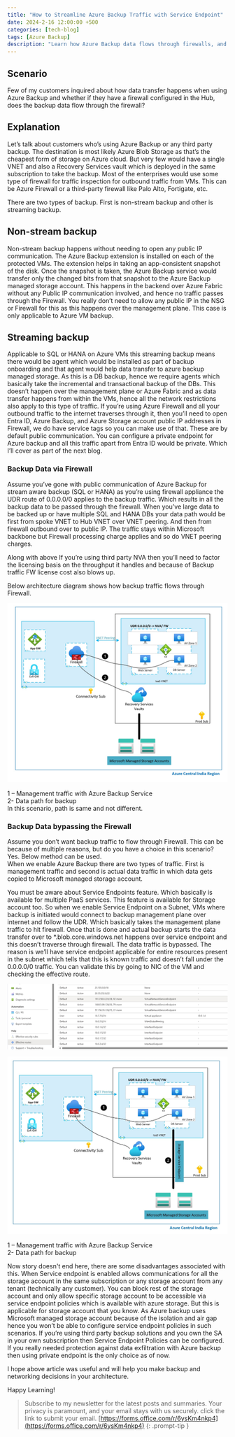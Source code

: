 ```yaml
---
title: "How to Streamline Azure Backup Traffic with Service Endpoint"
date: 2024-2-16 12:00:00 +500
categories: [tech-blog]
tags: [Azure Backup]
description: "Learn how Azure Backup data flows through firewalls, and also when does it skip firewall and go directly to Azure Storage with help of service endpoint"
---
```


## Scenario
Few of my customers inquired about how data transfer happens when using Azure Backup and whether if they have a firewall configured in the Hub, does the backup data flow through the firewall?

## Explanation

Let’s talk about customers who’s using Azure Backup or any third party backup. The destination is most likely Azure Blob Storage as that’s the cheapest form of storage on Azure cloud. But very few would have a single VNET and also a Recovery Services vault which is deployed in the same subscription to take the backup. Most of the enterprises would use some type of firewall for traffic inspection for outbound traffic from VMs. This can be Azure Firewall or a third-party firewall like Palo Alto, Fortigate, etc.

There are two types of backup. First is non-stream backup and other is streaming backup. 

## Non-stream backup

Non-stream backup happens without needing to open any public IP communication. The Azure Backup extension is installed on each of the protected VMs. The extension helps in taking an app-consistent snapshot of the disk. Once the snapshot is taken, the Azure Backup service would transfer only the changed bits from that snapshot to the Azure Backup managed storage account. This happens in the backend over Azure Fabric without any Public IP communication involved, and hence no traffic passes through the Firewall. You really don’t need to allow any public IP in the NSG or Firewall for this as this happens over the management plane. This case is only applicable to Azure VM backup.

## Streaming backup
Applicable to SQL or HANA on Azure VMs this streaming backup means there would be agent which would be installed as part of backup onboarding and that agent would help data transfer to azure backup managed storage. As this is a DB backup, hence we require agents which basically take the incremental and transactional backup of the DBs. This doesn’t happen over the management plane or Azure Fabric and as data transfer happens from within the VMs, hence all the network restrictions also apply to this type of traffic. If you’re using Azure Firewall and all your outbound traffic to the internet traverses through it, then you’ll need to open Entra ID, Azure Backup, and Azure Storage account public IP addresses in Firewall, we do have service tags so you can make use of that. These are by default public communication. You can configure a private endpoint for Azure backup and all this traffic apart from Entra ID would be private. Which I’ll cover as part of the next blog.

### Backup Data via Firewall

Assume you’ve gone with public communication of Azure Backup for stream aware backup (SQL or HANA) as you’re using firewall appliance the UDR route of 0.0.0.0/0 applies to the backup traffic. Which results in all the backup data to be passed through the firewall. When you’ve large data to be backed up or have multiple SQL and HANA DBs your data path would be first from spoke VNET to Hub VNET over VNET peering. And then from firewall outbound over to public IP. The traffic stays within Microsoft backbone but Firewall processing charge applies and so do VNET peering charges. 

Along with above If you’re using third party NVA then you’ll need to factor the licensing basis on the throughput it handles and because of Backup traffic FW license cost also blows up.

Below architecture diagram shows how backup traffic flows through Firewall.

![Azure backup traffic flow architecture diagram](https://raw.githubusercontent.com/qureshiaquib/qureshiaquib.github.io/main/assets/16022024/azure-backup-traffic-flow-architecture-diagram.jpg)

1 – Management traffic with Azure Backup Service\
2- Data path for backup\
In this scenario, path is same and not different.

### Backup Data bypassing the Firewall

Assume you don’t want backup traffic to flow through Firewall. This can be because of multiple reasons, but do you have a choice in this scenario? Yes. Below method can be used.\
When we enable Azure Backup there are two types of traffic. First is management traffic and second is actual data traffic in which data gets copied to Microsoft managed storage account.

You must be aware about Service Endpoints feature. Which basically is available for multiple PaaS services. This feature is available for Storage account too. So when we enable Service Endpoint on a Subnet, VMs where backup is initiated would connect to backup management plane over internet and follow the UDR. Which basically takes the management plane traffic to hit firewall. Once that is done and actual backup starts the data transfer over to *.blob.core.windows.net happens over service endpoint and this doesn’t traverse through firewall. The data traffic is bypassed. The reason is we’ll have service endpoint applicable for entire resources present in the subnet which tells that this is known traffic and doesn’t fall under the 0.0.0.0/0 traffic. You can validate this by going to NIC of the VM and checking the effective route.

![Effective routes showing storage service endpoint routes](https://raw.githubusercontent.com/qureshiaquib/qureshiaquib.github.io/main/assets/16022024/effective-routes-showing-storage-service-endpoint.jpg)

![Architecture diagram showing backup traffic via firewall and storage traffic via service endpoints](https://raw.githubusercontent.com/qureshiaquib/qureshiaquib.github.io/main/assets/16022024/backup-traffic-firewall-storage-endpoints-architecture.jpg)

1 – Management traffic with Azure Backup Service\
2- Data path for backup

Now story doesn't end here, there are some disadvantages associated with this. When Service endpoint is enabled allows communications for all the storage account in the same subscription or any storage account from any tenant (technically any customer). You can block rest of the storage account and only allow specific storage account to be accessible via service endpoint policies which is available with azure storage. But this is applicable for storage account that you know. As Azure backup uses Microsoft managed storage account because of the isolation and air gap hence you won’t be able to configure service endpoint policies in such scenarios. If you’re using third party backup solutions and you own the SA in your own subscription then Service Endpoint Policies can be configured.
If you really needed protection against data exfiltration with Azure backup then using private endpoint is the only choice as of now.

I hope above article was useful and will help you make backup and networking decisions in your architecture.

Happy Learning!

>Subscribe to my newsletter for the latest posts and summaries. Your privacy is paramount, and your email stays with us securely.
click the link to submit your email.
[https://forms.office.com/r/6ysKm4nkp4](https://forms.office.com/r/6ysKm4nkp4)
{: .prompt-tip }

